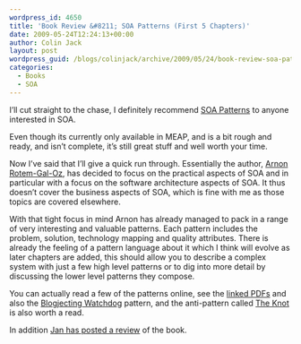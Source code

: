 ```yaml
---
wordpress_id: 4650
title: 'Book Review &#8211; SOA Patterns (First 5 Chapters)'
date: 2009-05-24T12:24:13+00:00
author: Colin Jack
layout: post
wordpress_guid: /blogs/colinjack/archive/2009/05/24/book-review-soa-patterns-first-5-chapters.aspx
categories:
  - Books
  - SOA
---
```

I&#8217;ll cut straight to the chase, I definitely recommend [SOA Patterns](http://www.manning.com/rotem/) to anyone interested in SOA. 

Even though its currently only available in MEAP, and is a bit rough and ready, and isn&#8217;t complete, it&#8217;s still great stuff and well worth your time.

Now I&#8217;ve said that I&#8217;ll give a quick run through. Essentially the author, [Arnon Rotem-Gal-Oz](http://www.rgoarchitects.com/nblog/default.aspx), has decided to focus on the practical aspects of SOA and in particular with a focus on the software architecture aspects of SOA. It thus doesn&#8217;t cover the business aspects of SOA, which is fine with me as those topics are covered elsewhere.

With that tight focus in mind Arnon has already managed to pack in a range of very interesting and valuable patterns. Each pattern includes the problem, solution, technology mapping and quality attributes. There is already the feeling of a pattern language about it which I think will evolve as later chapters are added, this should allow you to describe a complex system with just a few high level patterns or to dig into more detail by discussing the lower level patterns they compose.

You can actually read a few of the patterns online, see the [linked PDFs](http://www.rgoarchitects.com/SOAPatterns/) and also the [Blogjecting Watchdog](http://www.rgoarchitects.com/nblog/2009/04/30/SOAPatternsNdashBlogjectingWatchdog.aspx) pattern, and the anti-pattern called [The Knot](http://www.rgoarchitects.com/Files/SOAPatterns/TheKnot.pdf) is also worth a read. 

In addition [Jan has posted a review](http://vanryswyckjan.blogspot.com/2009/04/half-book-review-soa-patterns.html) of the book.